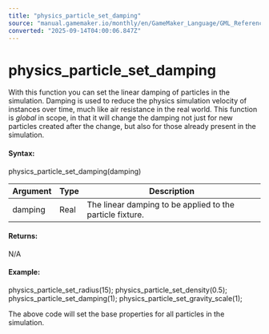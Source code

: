 ```yaml
---
title: "physics_particle_set_damping"
source: "manual.gamemaker.io/monthly/en/GameMaker_Language/GML_Reference/Physics/Soft_Body_Particles/physics_particle_set_damping.htm"
converted: "2025-09-14T04:00:06.847Z"
---
```


# physics\_particle\_set\_damping

With this function you can set the linear damping of particles in the simulation. Damping is used to reduce the physics simulation velocity of instances over time, much like air resistance in the real world. This function is _global_ in scope, in that it will change the damping not just for new particles created after the change, but also for those already present in the simulation.

#### Syntax:

physics\_particle\_set\_damping(damping)

| Argument | Type | Description |
| --- | --- | --- |
| damping | Real | The linear damping to be applied to the particle fixture. |

#### Returns:

N/A

#### Example:

physics\_particle\_set\_radius(15);
physics\_particle\_set\_density(0.5);
physics\_particle\_set\_damping(1);
physics\_particle\_set\_gravity\_scale(1);

The above code will set the base properties for all particles in the simulation.